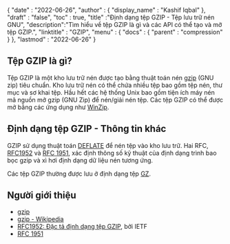{
  "date" : "2022-06-26",
  "author" : {
    "display_name" : "Kashif Iqbal"
},
  "draft" : "false",
  "toc" : true,
  "title" :"Định dạng tệp GZIP - Tệp lưu trữ nén GNU",
  "description":"Tìm hiểu về tệp GZIP là gì và các API có thể tạo và mở tệp GZIP.",
  "linktitle" : "GZIP",
  "menu" : {
    "docs" : {
      "parent" : "compression"
}
},
  "lastmod" : "2022-06-26"
}

## Tệp GZIP là gì?

Tệp GZIP là một kho lưu trữ nén được tạo bằng thuật toán nén [gzip](https://en.wikipedia.org/wiki/Gzip) (GNU zip) tiêu chuẩn. Kho lưu trữ nén có thể chứa nhiều tệp bao gồm tệp nén, thư mục và sơ khai tệp. Hầu hết các hệ thống Unix bao gồm tiện ích máy nén mã nguồn mở gzip (GNU Zip) để nén/giải nén tệp. Các tệp GZIP có thể được mở bằng các ứng dụng như [WinZip](https://www.winzip.com/en/).

## Định dạng tệp GZIP - Thông tin khác

GZIP sử dụng thuật toán [DEFLATE](https://en.wikipedia.org/wiki/DEFLATE) để nén tệp vào kho lưu trữ. Hai RFC, [RFC1952](https://tools.ietf.org/html/rfc1952) và [RFC 1951](https://tools.ietf.org/html/rfc1951), xác định thông số kỹ thuật của định dạng trình bao bọc gzip và xì hơi định dạng dữ liệu nén tương ứng.

Các tệp GZIP thường được lưu ở định dạng tệp [GZ](/vi/compression/gz/).

## Người giới thiệu

* [gzip](http://www.gzip.org/)
* [gzip - Wikipedia](https://en.wikipedia.org/wiki/Gzip)
* [RFC1952: Đặc tả định dạng tệp GZIP](https://datatracker.ietf.org/doc/html/rfc1952), bởi IETF
* [RFC 1951](https://tools.ietf.org/html/rfc1951)

